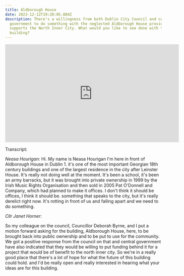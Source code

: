 ```yaml
---
title: Aldborough House
date: 2023-12-12T19:20:05.884Z
description: There's a willingness from both Dublin City Council and central
  government to do something with the neglected Aldborough House provided it
  supports the North Inner City. What would you like to see done with this
  building?
---
```

<iframe width="560" height="315" src="https://www.youtube.com/embed/au8RU8rgy4I?si=5jivNq7ACrqDoC8D" title="YouTube video player" frameborder="0" allow="accelerometer; autoplay; clipboard-write; encrypted-media; gyroscope; picture-in-picture; web-share" allowfullscreen></iframe>

Transcript:

*Neasa Hourigan:*
Hi. My name is Neasa Hourigan I'm here in front of Aldborough House in Dublin 1. it's one of the most important Georgian 18th century buildings and one of the largest residence in the city after Leinster House. It's really not doing well at the moment. It's been a school, it's been an army barracks, but it was brought into private ownership in 1999 by the Irish Music Rights Organisation and then sold in 2005 Pat O'Donnell and Company, which had planned to make it offices. I don't think it should be offices, I think it should be. something that speaks to the city, but it's really derelict right now. It's rotting in front of us and falling apart and we need to do something. 

*Cllr Janet Horner:*

So my colleague on the council, Councillor Deborah Byrne, and I put a motion forward asking for the building, Aldborough House, here, to be brought back into public ownership and to be put to use for the community. We got a positive response from the council on that and central government have also indicated that they would be willing to put funding behind it for a project that would be of benefit to the north inner city. So we're in a really good place that there's a lot of hope for what the future of this building could hold. and I'd be really open and really interested in hearing what your ideas are for this building.
